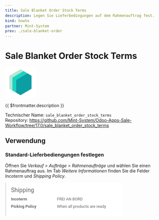 ```yaml
---
title: Sale Blanket Order Stock Terms
description: Legen Sie Lieferbedingungen auf dem Rahmenauftrag fest.
kind: howto
partner: Mint-System
prev: ./sale-blanket-order
---
```

# Sale Blanket Order Stock Terms
![icon_oms_box](attachments/icons_odoo_mint_system.png)

{{ $frontmatter.description }}

Technischer Name: `sale_blanket_order_stock_terms`\
Repository: <https://github.com/Mint-System/Odoo-Apps-Sale-Workflow/tree/17.0/sale_blanket_order_stock_terms>

## Verwendung

### Standard-Lieferbediengungen festlegen

Öffnen Sie *Verkauf > Aufträge > Rahmenaufträge* und wählen Sie einen Rahmenauftrag aus. Im Tab *Weitere Informationen* finden Sie die Felder *Incoterm* und *Shipping Policy*.

![](attachments/Sale%20Blanket%20Order%20Stock%20Terms.png)
